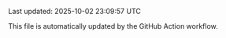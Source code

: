 Last updated: 2025-10-02 23:09:57 UTC

This file is automatically updated by the GitHub Action workflow.
